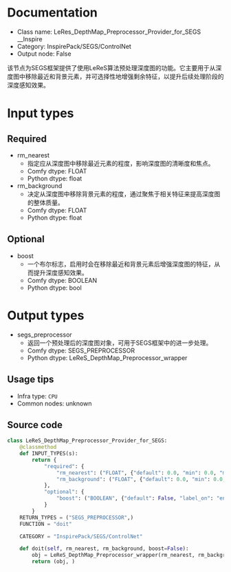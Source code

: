 
# Documentation
- Class name: LeRes_DepthMap_Preprocessor_Provider_for_SEGS __Inspire
- Category: InspirePack/SEGS/ControlNet
- Output node: False

该节点为SEGS框架提供了使用LeReS算法预处理深度图的功能。它主要用于从深度图中移除最近和背景元素，并可选择性地增强剩余特征，以提升后续处理阶段的深度感知效果。

# Input types
## Required
- rm_nearest
    - 指定应从深度图中移除最近元素的程度，影响深度图的清晰度和焦点。
    - Comfy dtype: FLOAT
    - Python dtype: float
- rm_background
    - 决定从深度图中移除背景元素的程度，通过聚焦于相关特征来提高深度图的整体质量。
    - Comfy dtype: FLOAT
    - Python dtype: float
## Optional
- boost
    - 一个布尔标志，启用时会在移除最近和背景元素后增强深度图的特征，从而提升深度感知效果。
    - Comfy dtype: BOOLEAN
    - Python dtype: bool

# Output types
- segs_preprocessor
    - 返回一个预处理后的深度图对象，可用于SEGS框架中的进一步处理。
    - Comfy dtype: SEGS_PREPROCESSOR
    - Python dtype: LeReS_DepthMap_Preprocessor_wrapper


## Usage tips
- Infra type: `CPU`
- Common nodes: unknown


## Source code
```python
class LeReS_DepthMap_Preprocessor_Provider_for_SEGS:
    @classmethod
    def INPUT_TYPES(s):
        return {
            "required": {
                "rm_nearest": ("FLOAT", {"default": 0.0, "min": 0.0, "max": 100, "step": 0.1}),
                "rm_background": ("FLOAT", {"default": 0.0, "min": 0.0, "max": 100, "step": 0.1})
            },
            "optional": {
                "boost": ("BOOLEAN", {"default": False, "label_on": "enable", "label_off": "disable"}),
            }
        }
    RETURN_TYPES = ("SEGS_PREPROCESSOR",)
    FUNCTION = "doit"

    CATEGORY = "InspirePack/SEGS/ControlNet"

    def doit(self, rm_nearest, rm_background, boost=False):
        obj = LeReS_DepthMap_Preprocessor_wrapper(rm_nearest, rm_background, boost)
        return (obj, )

```
